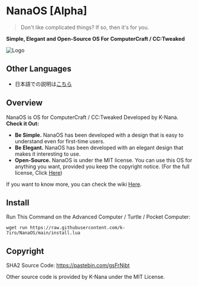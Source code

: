 # NanaOS [Alpha]
> Don't like complicated things? If so, then it's for you.

**Simple, Elegant and Open-Source OS For ComputerCraft / CC:Tweaked**

![Logo](https://github.com/k-7iro/NanaOS/assets/104609477/412ddea3-74ab-4455-8a71-416e2f693bca)

## Other Languages
- 日本語での説明は[こちら](README_JP.md)

## Overview
NanaOS is OS for ComputerCraft / CC:Tweaked Developed by K-Nana. **Check it Out:**
- **Be Simple.** NanaOS has been developed with a design that is easy to understand even for first-time users.
- **Be Elegant.** NanaOS has been developed with an elegant design that makes it interesting to use.
- **Open-Source.** NanaOS is under the MIT license. You can use this OS for anything you want, provided you keep the copyright notice. (For the full license, Click [Here](LICENSE))

If you want to know more, you can check the wiki [Here](https://github.com/k-7iro/NanaOS/wiki).

## Install
Run This Command on the Advanced Computer / Turtle / Pocket Computer:

`wget run https://raw.githubusercontent.com/k-7iro/NanaOS/main/install.lua`

## Copyright
SHA2 Source Code: https://pastebin.com/gsFrNjbt

Other source code is provided by K-Nana under the MIT License.
